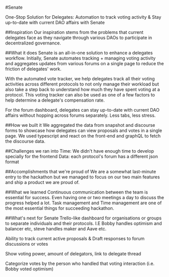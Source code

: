 #Senate

One-Stop Solution for Delegates: Automation to track voting activity & Stay up-to-date with current DAO affairs with Senate

##Inspiration
Our inspiration stems from the problems that current delegates face as they navigate through various DAOs to participate in decentralized governance.

##What it does
Senate is an all-in-one solution to enhance a delegates workflow. Initially, Senate automates tracking + managing voting activity and aggregates updates from various forums on a single page to reduce the friction of delegates' work.

With the automated vote tracker, we help delegates track all their voting activities across different protocols to not only manage their workload but also take a step back to understand how much they have spent voting at a protocol. This voting tracker can also be used as one of a few factors to help determine a delegate's compensation rate.

For the forum dashboard, delegates can stay up-to-date with current DAO affairs without hopping across forums separately. Less tabs, less stress.

##How we built it
We aggregated the data from snapshot and discourse forms to showcase how delegates can view proposals and votes in a single page. We used typescript and react on the front-end and graphQL to fetch the discourse data.

##Challenges we ran into
Time: We didn't have enough time to develop specially for the frontend Data: each protocol's forum has a different json format

##Accomplishments that we're proud of
We are a somewhat last-minute entry to the hackathon but we managed to focus on our two main features and ship a product we are proud of.

##What we learned
Continuous communication between the team is essential for success. Even having one or two meetings a day to discuss the progress helped a lot. Task management and Time management are one of the most essential things for succeeding hackathon.

##What's next for Senate
Trello-like dashboard for organisations or groups to separate individuals and their protocols. I.E Bobby handles optimism and balancer etc, steve handles maker and Aave etc.

Ability to track current active proposals & Draft responses to forum discussions or votes

Show voting power, amount of delegators, link to delegate thread

Categorize votes by the person who handled that voting interaction (i.e. Bobby voted optimism)
